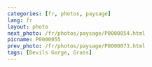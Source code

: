 ```yaml
---
categories: [fr, photos, paysage]
lang: fr
layout: photo
next_photo: /fr/photos/paysage/P0000054.html
picname: P0000055
prev_photo: /fr/photos/paysage/P0000073.html
tags: [Devils Gorge, Grass]
---
```

